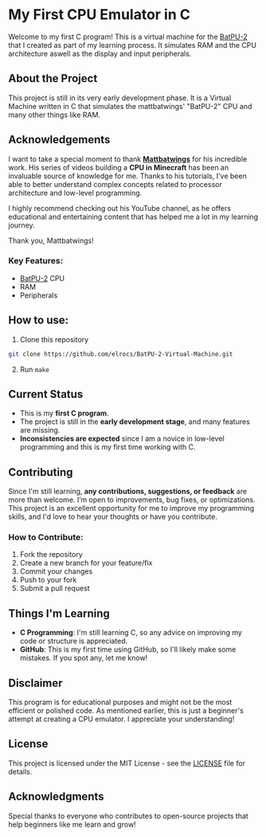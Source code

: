 # My First CPU Emulator in C

Welcome to my first C program! This is a virtual machine for the [BatPU-2](https://github.com/mattbatwings/BatPU-2) that I created as part of my learning process. It simulates RAM and the CPU architecture aswell as the display and input peripherals.

## About the Project

This project is still in its very early development phase. It is a Virtual Machine written in C that simulates the mattbatwings' "BatPU-2" CPU and many other things like RAM.

## Acknowledgements

I want to take a special moment to thank **[Mattbatwings](https://www.youtube.com/@mattbatwings)** for his incredible work. His series of videos building a **CPU in Minecraft** has been an invaluable source of knowledge for me. Thanks to his tutorials, I've been able to better understand complex concepts related to processor architecture and low-level programming.

I highly recommend checking out his YouTube channel, as he offers educational and entertaining content that has helped me a lot in my learning journey.

Thank you, Mattbatwings!


### Key Features:
- [BatPU-2](https://github.com/mattbatwings/BatPU-2) CPU
- RAM
- Peripherals

## How to use:
1. Clone this repository
```bash 
git clone https://github.com/elrocs/BatPU-2-Virtual-Machine.git
```

2. Run `make`

## Current Status

- This is my **first C program**.
- The project is still in the **early development stage**, and many features are missing.
- **Inconsistencies are expected** since I am a novice in low-level programming and this is my first time working with C.

## Contributing

Since I'm still learning, **any contributions, suggestions, or feedback** are more than welcome. I’m open to improvements, bug fixes, or optimizations. This project is an excellent opportunity for me to improve my programming skills, and I'd love to hear your thoughts or have you contribute.

### How to Contribute:
1. Fork the repository
2. Create a new branch for your feature/fix
3. Commit your changes
4. Push to your fork
5. Submit a pull request

## Things I'm Learning
- **C Programming**: I'm still learning C, so any advice on improving my code or structure is appreciated.
- **GitHub**: This is my first time using GitHub, so I'll likely make some mistakes. If you spot any, let me know!

## Disclaimer

This program is for educational purposes and might not be the most efficient or polished code. As mentioned earlier, this is just a beginner's attempt at creating a CPU emulator. I appreciate your understanding!

## License

This project is licensed under the MIT License - see the [LICENSE](LICENSE) file for details.

## Acknowledgments

Special thanks to everyone who contributes to open-source projects that help beginners like me learn and grow!
